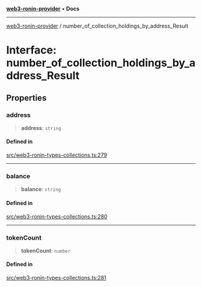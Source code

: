 [**web3-ronin-provider**](../README.md) • **Docs**

***

[web3-ronin-provider](../globals.md) / number\_of\_collection\_holdings\_by\_address\_Result

# Interface: number\_of\_collection\_holdings\_by\_address\_Result

## Properties

### address

> **address**: `string`

#### Defined in

[src/web3-ronin-types-collections.ts:279](https://github.com/chuacw/web3-ronin-provider/blob/7251b9677bbb79d30e6a4204bfabcc38fab6aa15/src/web3-ronin-types-collections.ts#L279)

***

### balance

> **balance**: `string`

#### Defined in

[src/web3-ronin-types-collections.ts:280](https://github.com/chuacw/web3-ronin-provider/blob/7251b9677bbb79d30e6a4204bfabcc38fab6aa15/src/web3-ronin-types-collections.ts#L280)

***

### tokenCount

> **tokenCount**: `number`

#### Defined in

[src/web3-ronin-types-collections.ts:281](https://github.com/chuacw/web3-ronin-provider/blob/7251b9677bbb79d30e6a4204bfabcc38fab6aa15/src/web3-ronin-types-collections.ts#L281)
